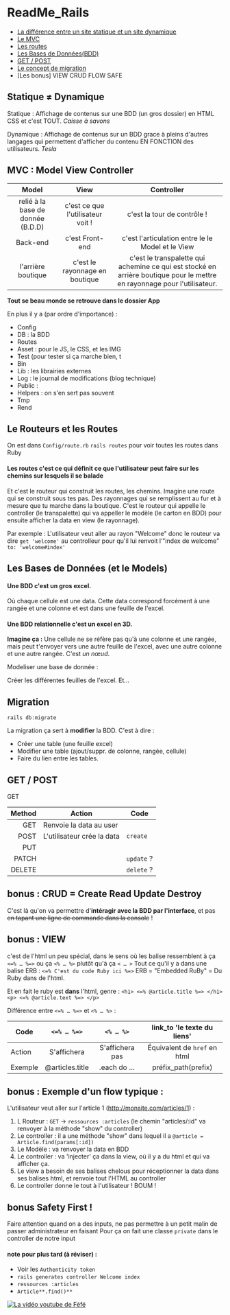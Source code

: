 # ReadMe_Rails

+ [La différence entre un site statique et un site dynamique](https://github.com/BenCmjn/ReadMe_Rails#statique--dynamique)
+ [Le MVC](https://github.com/BenCmjn/ReadMe_Rails#mvc--model-view-controller)
+ [Les routes](https://github.com/BenCmjn/ReadMe_Rails#le-routeurs-et-les-routes)
+ [Les Bases de Données(BDD)](https://github.com/BenCmjn/ReadMe_Rails#les-bases-de-donn%C3%A9es-et-le-models)
+ [GET / POST](https://github.com/BenCmjn/ReadMe_Rails#get--post)
+ [Le concept de migration](https://github.com/BenCmjn/ReadMe_Rails#migration)
+ [Les bonus] VIEW  CRUD  FLOW  SAFE

## Statique ≠ Dynamique

Statique : Affichage de contenus sur une BDD (un gros dossier) en HTML CSS et c'est TOUT.
_Caisse à savons_


Dynamique : Affichage de contenus sur un BDD grace à pleins d'autres langages qui permettent d'afficher du contenu EN FONCTION des utilisateurs.
_Tesla_

## MVC : Model View Controller

| Model	                           | View                                     | Controller                           |
| :------------------------------: |:----------------------------------------:| :-----------------------------------:|
| relié à la base de donnée (B.D.D)| c'est ce que l'utilisateur voit !        | c'est la tour de contrôle ! |
| Back-end                         | c'est Front-end                          | c'est l'articulation entre le le Model et le View |
| l'arrière boutique               | c'est le rayonnage en boutique           | c'est le transpalette qui achemine ce qui est stocké en arrière boutique pour le mettre en rayonnage pour l'utilisateur. |


**Tout se beau monde se retrouve dans le dossier App**

En plus il y a (par ordre d'importance) :
- Config
- DB : la BDD
- Routes
- Asset : pour le JS, le CSS, et les IMG
- Test (pour tester si ça marche bien, t
- Bin
- Lib : les librairies externes
- Log : le journal de modifications (blog technique)
- Public :
- Helpers : on s'en sert pas souvent
- Tmp
- Rend

## Le Routeurs et les Routes

On est dans `Config/route.rb`
`rails routes` pour voir toutes les routes dans Ruby


#### Les routes c'est ce qui définit ce que l'utilisateur peut faire sur les chemins sur lesquels il se balade
Et c'est le routeur qui construit les routes, les chemins. Imagine une route qui se construit sous tes pas. Des rayonnages qui se remplissent au fur et à mesure que tu marche dans la boutique.
C'est le routeur qui appelle le controller (le transpalette) qui va appeller le modèle (le carton en BDD) pour ensuite afficher la data en view (le rayonnage).

Par exemple : L'utilisateur veut aller au rayon "Welcome" donc le routeur va dire `get 'welcome'` au controlleur pour qu'il lui renvoit l‘"index de welcome" `to: 'welcome#index'`  



## Les Bases de Données (et le Models)

#### Une BDD c'est un gros excel.
Où chaque cellule est une data. Cette data correspond forcément à une rangée et une colonne et est dans une feuille de l'excel.

#### Une BDD relationnelle c'est un excel en 3D.
**Imagine ça :** Une cellule ne se réfère pas qu'à une colonne et une rangée, mais peut t'envoyer vers une autre feuille de l'excel, avec une autre colonne et une autre rangée. C'est *un nœud*. 

Modeliser une base de donnée :

Créer les différentes feuilles de l'excel. Et… 



## Migration

`rails db:migrate`

La migration ça sert à **modifier** la BDD. C'est à dire :
- Créer une table (une feuille excel)
- Modifier une table (ajout/suppr. de colonne, rangée, cellule)
- Faire du lien entre les tables.


## GET / POST

GET 

| Method        | Action                         | Code       |
| ------------: | -------------                  | -----      |
| GET           | Renvoie la data au user        |            |
| POST          | L'utilisateur crée la data     |`create`    |
| PUT           |                                |            |
| PATCH         |                                |`update` ?  |
| DELETE        |                                |`delete` ?  |


## bonus : CRUD = Create Read Update Destroy

C'est là qu'on va permettre d'**intéragir avec la BDD par l'interface**, et pas ~~en tapant une ligne de commande dans la console~~ !

## bonus : VIEW

c'est de l'html un peu spécial, dans le sens où les balise ressemblent à ça `<=% … %=>` ou ça `<% … %>` plutôt qu'à ça `< … >`
Tout ce qu'il y a dans une balise ERB : `<=% C'est du code Ruby ici %=>`
ERB = "Embedded RuBy" = Du Ruby dans de l'html.

Et en fait le ruby est **dans** l'html, genre :
`<h1> <=% @article.title %=> </h1> <p> <=% @article.text %=> </p>`

Différence entre `<=% … %=>` et `<% … %>` :

| Code      |`<=% … %=>`     | `<% … %>`      | link_to 'le texte du liens' |
| --------- | :--------:     | :-------------:| :-------------------------: |
| Action    | S'affichera    | S'affichera pas| Équivalent de `href` en html|
| Exemple   | @articles.title| .each do …     | préfix_path(prefix)


## bonus : Exemple d'un flow typique :

L'utilisateur veut aller sur l'article 1 (http://monsite.com/articles/1) :
1. L Routeur : `GET` -> `ressources :articles` (le chemin "articles/:id" va renvoyer à la méthode "show" du controller)
2. Le controller : il a une méthode "show" dans lequel il a
`@article = Article.find(params[:id])`
3. Le Modèle : va renvoyer la data en BDD
4. Le controller : va 'injecter' ça dans la view, où il y a du html et qui va afficher ça.
5. Le view a besoin de ses balises chelous pour réceptionner la data dans ses balises html, et renvoie tout l'HTML au controller
6.  Le controller donne le tout à l'utilisateur !
BOUM !

## bonus Safety First !

Faire attention quand on a des inputs, ne pas permettre à un petit malin de passer administrateur en faisant
Pour ça on fait une classe `private` dans le controller de notre input 


#### note pour plus tard (à réviser) :

- Voir les `Authenticity token`
- `rails generates controller Welcome index`
- `ressources :articles`
- `Article**.find()**`

[![La vidéo youtube de Féfé](http://img.youtube.com/vi/deNytSPvAxA/0.jpg)](http://www.youtube.com/watch?v=deNytSPvAxA)

